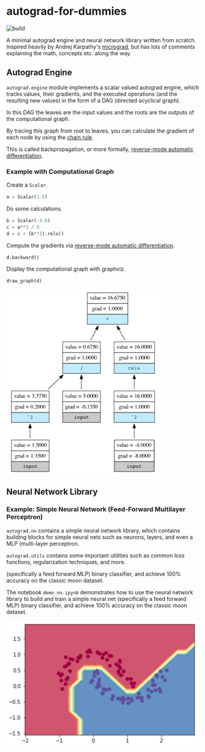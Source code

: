 # autograd-for-dummies
![build](https://github.com/malwaredllc/autograd-for-dummies/workflows/build/badge.svg)

A minimal autograd engine and neural network library written from scratch. Inspired heavily by Andrej Karpathy's [micrograd](https://github.com/karpathy/micrograd), but has lots of comments explaining the math, concepts etc. along the way.

## Autograd Engine

`autograd.engine` module implements a scalar valued autograd engine, which tracks values, their gradients,
and the executed operations (and the resulting new values) in the form of a DAG (directed acyclical graph).


In this DAG the leaves are the input values and the roots are the outputs of the computational graph. 


By tracing this graph from root to leaves, you can calculate the gradient of each node by using the [chain rule](https://en.wikipedia.org/wiki/Chain_rule).


This is called backpropagation, or more formally, [reverse-mode automatic differentiation](https://en.wikipedia.org/wiki/Automatic_differentiation#Reverse_accumulation).


### Example with Computational Graph

Create a `Scalar`.

```python
a = Scalar(1.5)
```

Do some calculations.

```python
b = Scalar(-4.0)
c = a**3 / 5
d = c + (b**2).relu()
```

Compute the gradients via [reverse-mode automatic differentiation](https://en.wikipedia.org/wiki/Automatic_differentiation#Reverse_accumulation).

```python
d.backward()
```

Display the computational graph with graphviz.

```python
draw_graph(d)
```

<img src="docs/Digraph.gv.png" width="400px">

## Neural Network Library

### Example: Simple Neural Network (Feed-Forward Multilayer Perceptron)

`autograd.nn` contains a simple neural network library, which contains building blocks for simple neural nets
such as neurons, layers, and even a MLP (multi-layer perceptron.

`autograd.utils` contains some important utilities such as common loss functions, regularization techniques, and more.

(specifically a feed forward MLP) binary classifier, and achieve 100% accuracy
on the classic moon dataset.

The notebook `demo_nn.ipynb` demonstrates how to use the neural network library to build and train a simple
neural net (specifically a feed forward MLP) binary classifier, and achieve 100% accuracy
on the classic moon dataset.

<img src="docs/moon-decision-boundary.png"/>

